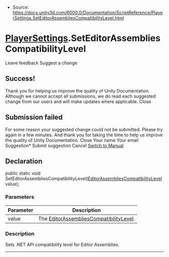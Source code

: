 * Source: https://docs.unity3d.com/6000.0/Documentation/ScriptReference/PlayerSettings.SetEditorAssembliesCompatibilityLevel.html

#  [PlayerSettings](https://docs.unity3d.com/6000.0/Documentation/ScriptReference/PlayerSettings.html).SetEditorAssembliesCompatibilityLevel
Leave feedback
Suggest a change
## Success!
Thank you for helping us improve the quality of Unity Documentation. Although we cannot accept all submissions, we do read each suggested change from our users and will make updates where applicable.
Close
## Submission failed
For some reason your suggested change could not be submitted. Please <a>try again</a> in a few minutes. And thank you for taking the time to help us improve the quality of Unity Documentation.
Close
Your name Your email Suggestion* Submit suggestion
Cancel
[Switch to Manual](https://docs.unity3d.com/6000.0/Documentation/Manual/class-PlayerSettings.html "Go to PlayerSettings Component in the Manual")
## Declaration
public static void SetEditorAssembliesCompatibilityLevel([EditorAssembliesCompatibilityLevel](https://docs.unity3d.com/6000.0/Documentation/ScriptReference/EditorAssembliesCompatibilityLevel.html) value); 
### Parameters
Parameter | Description  
---|---  
value | The [EditorAssembliesCompatibilityLevel](https://docs.unity3d.com/6000.0/Documentation/ScriptReference/EditorAssembliesCompatibilityLevel.html).  
### Description
Sets .NET API compatibility level for Editor Assemblies.
* * *

